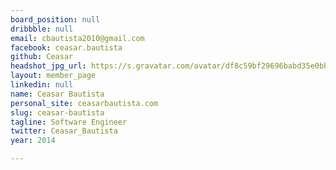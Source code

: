 ```yaml
---
board_position: null
dribbble: null
email: cbautista2010@gmail.com
facebook: ceasar.bautista
github: Ceasar
headshot_jpg_url: https://s.gravatar.com/avatar/df8c59bf29696babd35e0bb7e0182e78?s=230
layout: member_page
linkedin: null
name: Ceasar Bautista
personal_site: ceasarbautista.com
slug: ceasar-bautista
tagline: Software Engineer
twitter: Ceasar_Bautista
year: 2014

---
```

